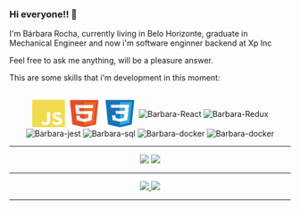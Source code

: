 ### Hi everyone!! 👋

<p>I'm Bárbara Rocha, currently living in Belo Horizonte, graduate in Mechanical Engineer and now i'm software enginner backend at Xp Inc</p>

<p> Feel free to ask me anything, will be a pleasure answer. </p>

<p>This are some skills that i'm development in this moment: </p>

<div style="display: inline_block" align="center"><br>
  <img align="center" alt="Barbara-Js" height="50" width="60" src="https://raw.githubusercontent.com/devicons/devicon/master/icons/javascript/javascript-plain.svg">
  <img align="center" alt="Barbara-HTML" height="50" width="60" src="https://raw.githubusercontent.com/devicons/devicon/master/icons/html5/html5-original.svg">
  <img align="center" alt="Barbara-CSS" height="50" width="60" src="https://raw.githubusercontent.com/devicons/devicon/master/icons/css3/css3-original.svg">
  <img align="center" alt="Barbara-React" height="50" width="60" src="https://cdn.jsdelivr.net/gh/devicons/devicon/icons/react/react-original.svg" />
  <img align="center" alt="Barbara-Redux" height="50" width="60" src="https://cdn.jsdelivr.net/gh/devicons/devicon/icons/redux/redux-original.svg" />
  <img align="center" alt="Barbara-jest" height="50" width="60" src="https://cdn.jsdelivr.net/gh/devicons/devicon/icons/jest/jest-plain.svg" />
  <img align="center" alt="Barbara-sql" height="50" width="60" src="https://cdn.jsdelivr.net/gh/devicons/devicon/icons/mysql/mysql-original.svg" />
  <img align="center" alt="Barbara-docker" height="50" width="60"src="https://cdn.jsdelivr.net/gh/devicons/devicon/icons/docker/docker-original.svg" /> 
  <img align="center" alt="Barbara-docker" height="50" width="60" src="https://cdn.jsdelivr.net/gh/devicons/devicon/icons/nodejs/nodejs-original.svg" />
    
</div>
  <hr/>
 <div align="center"> 
  <a href = "mailto:barbaraluizasr@gmail.com"><img src="https://img.shields.io/badge/-Gmail-%23333?style=for-the-badge&logo=gmail&logoColor=white" target="_blank"></a>
  <a href="www.linkedin.com/in/barbaralsrocha" target="_blank"><img src="https://img.shields.io/badge/-LinkedIn-%230077B5?style=for-the-badge&logo=linkedin&logoColor=white" target="_blank"></a> 
</div>
<hr/>
<div style="display: inline_block">
<div align="center">
  <a href="https://github.com/BarbaralsRocha">
  <img height="180em" src="https://github-readme-stats.vercel.app/api?username=BarbaralsRocha&show_icons=true&theme=dracula&include_all_commits=true&count_private=true"/>
  <img height="180em" src="https://github-readme-stats.vercel.app/api/top-langs/?username=BarbaralsRocha&layout=compact&langs_count=7&theme=dracula"/>
    </div>
<hr>
</div>
